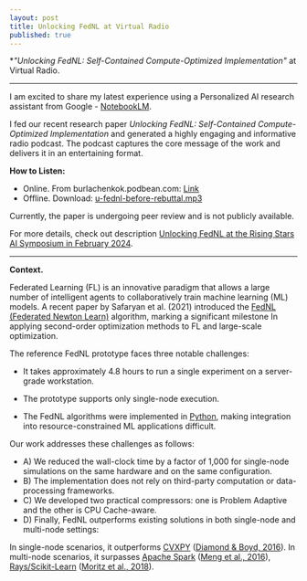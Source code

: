 ```yaml
---
layout: post
title: Unlocking FedNL at Virtual Radio
published: true
---
```


**"Unlocking FedNL: Self-Contained Compute-Optimized Implementation"* at Virtual Radio.

---




I am excited to share my latest experience using a Personalized AI research assistant from Google -  [NotebookLM](https://notebooklm.google/). 


I fed our recent research paper *Unlocking FedNL: Self-Contained Compute-Optimized Implementation* and generated a highly engaging and informative radio podcast. The podcast captures the core message of the work and delivers it in an entertaining format.

**How to Listen:**
* Online. From burlachenkok.podbean.com: [Link](https://burlachenkok.podbean.com/e/unlocking-fednl-self-contained-compute-optimized-implementation/)
* Offline. Download: [u-fednl-before-rebuttal.mp3](https://burlachenkok.github.io/audio/u-fednl-before-rebuttal.mp3)


Currently, the paper is undergoing peer review and is not publicly available. 

For more details, check out description [Unlocking FedNL at the Rising Stars AI Symposium in February 2024](https://burlachenkok.github.io/Unlocking-FedNL-at-KAUST-AI-Simposium/).

---

**Context.** 

Federated Learning (FL) is an innovative paradigm that allows a large number of intelligent agents to collaboratively train machine learning (ML) models.
A recent paper by Safaryan et al. (2021) introduced the [FedNL (Federated Newton Learn)](https://arxiv.org/abs/2106.02969) algorithm, marking a significant milestone 
In applying second-order optimization methods to FL and large-scale optimization. 

The reference FedNL prototype faces three notable challenges:

* It takes approximately 4.8 hours to run a single experiment on a server-grade workstation.

* The prototype supports only single-node execution.

* The FedNL algorithms were implemented in [Python](https://www.python.org/), making integration into resource-constrained ML applications difficult.

Our work addresses these challenges as follows:

* A) We reduced the wall-clock time by a factor of 1,000 for single-node simulations on the same hardware and on the same configuration.
* B) The implementation does not rely on third-party computation or data-processing frameworks.
* C) We developed two practical compressors: one is Problem Adaptive and the other is CPU Cache-aware.
* D) Finally, FedNL outperforms existing solutions in both single-node and multi-node settings:

In single-node scenarios, it outperforms [CVXPY](https://www.cvxpy.org/) ([Diamond & Boyd, 2016](https://arxiv.org/abs/1603.00943)).
In multi-node scenarios, it surpasses [Apache Spark](https://spark.apache.org/) ([Meng et al., 2016](https://www.jmlr.org/papers/volume17/15-237/15-237.pdf)), [Rays/Scikit-Learn](https://www.ray.io/) ([Moritz et al., 2018](https://www.usenix.org/system/files/osdi18-moritz.pdf)).
